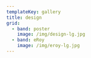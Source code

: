 ```yaml
---
templateKey: gallery
title: design
grid:
  - band: poster
    image: /img/design-lg.jpg
  - band: eRoy
    image: /img/eroy-lg.jpg
---
```


